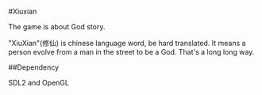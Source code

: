 #Xiuxian

The game is about God story.

"XiuXian"(修仙) is chinese language word, be hard translated. It means a person evolve from a man in the street to be a God. That's a long long way.

##Dependency

SDL2 and OpenGL